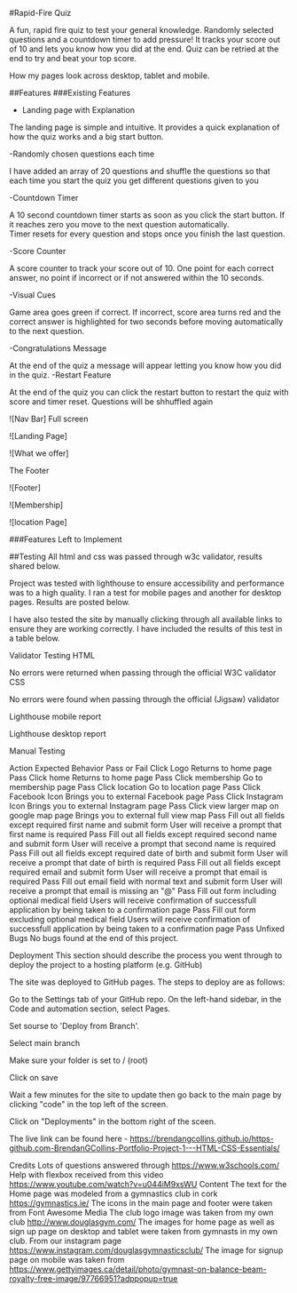 #Rapid-Fire Quiz

A fun, rapid fire quiz to test your general knowledge. Randomly selected questions and a countdown timer to add pressure! It tracks your score out of 10 and lets you know how you did at the end. Quiz can be retried at the end to try and beat your top score. 







How my pages look across desktop, tablet and mobile.

##Features
###Existing Features

- Landing page with Explanation
<p>The landing page is simple and intuitive. It provides a quick explanation of how the quiz works and a big start button.</p>
-Randomly chosen questions each time
<p>I have added an array of 20 questions and shuffle the questions so that each time you start the quiz you get different questions given to you</p>
-Countdown Timer
<p>A 10 second countdown timer starts as soon as you click the start button. If it reaches zero you move to the next question automatically.<br>Timer resets for every question and stops once you finish the last question.</p>
-Score Counter
<p>A score counter to track your score out of 10. One point for each correct answer, no point if incorrect or if not answered within the 10 seconds.</p>
-Visual Cues
<p>Game area goes green if correct. If incorrect, score area turns red and the correct answer is highlighted for two seconds before moving automatically to the next question.</p>
-Congratulations Message
<p>At the end of the quiz a message will appear letting you know how you did in the quiz.
-Restart Feature
<p>At the end of the quiz you can click the restart button to restart the quiz with score and timer reset. Questions will be shhuffled again</p>

![Nav Bar] Full screen 

![Landing Page] 

![What we offer] 

The Footer

![Footer] 

![Membership] 

![location Page] 

###Features Left to Implement



##Testing
All html and css was passed through w3c validator, results shared below.

Project was tested with lighthouse to ensure accessibility and performance was to a high quality. I ran a test for mobile pages and another for desktop pages. Results are posted below.

I have also tested the site by manually clicking through all available links to ensure they are working correctly. I have included the results of this test in a table below.

Validator Testing
HTML

No errors were returned when passing through the official W3C validator
CSS

No errors were found when passing through the official (Jigsaw) validator

Lighthouse mobile report 

Lighthouse desktop report 

Manual Testing

Action	Expected Behavior	Pass or Fail
Click Logo	Returns to home page	Pass
Click home	Returns to home page	Pass
Click membership	Go to membership page	Pass
Click location	Go to location page	Pass
Click Facebook Icon	Brings you to external Facebook page	Pass
Click Instagram Icon	Brings you to external Instagram page	Pass
Click view larger map on google map page	Brings you to external full view map	Pass
Fill out all fields except required first name and submit form	User will receive a prompt that first name is required	Pass
Fill out all fields except required second name and submit form	User will receive a prompt that second name is required	Pass
Fill out all fields except required date of birth and submit form	User will receive a prompt that date of birth is required	Pass
Fill out all fields except required email and submit form	User will receive a prompt that email is required	Pass
Fill out email field with normal text and submit form	User will receive a prompt that email is missing an "@"	Pass
Fill out form including optional medical field	Users will receive confirmation of successfull application by being taken to a confirmation page	Pass
Fill out form excluding optional medical field	Users will receive confirmation of successfull application by being taken to a confirmation page	Pass
Unfixed Bugs
No bugs found at the end of this project.

Deployment
This section should describe the process you went through to deploy the project to a hosting platform (e.g. GitHub)

The site was deployed to GitHub pages. The steps to deploy are as follows:

Go to the Settings tab of your GitHub repo. On the left-hand sidebar, in the Code and automation section, select Pages.

Set sourse to 'Deploy from Branch'.

Select main branch

Make sure your folder is set to / (root)

Click on save

Wait a few minutes for the site to update then go back to the main page by clicking "code" in the top left of the screen.

Click on "Deployments" in the bottom right of the sceen.

The live link can be found here - https://brendangcollins.github.io/https-github.com-BrendanGCollins-Portfolio-Project-1---HTML-CSS-Essentials/

Credits
Lots of questions answered through https://www.w3schools.com/
Help with flexbox received from this video https://www.youtube.com/watch?v=u044iM9xsWU
Content
The text for the Home page was modeled from a gymnastics club in cork https://gymnastics.ie/
The icons in the main page and footer were taken from Font Awesome
Media
The club logo image was taken from my own club http://www.douglasgym.com/
The images for home page as well as sign up page on desktop and tablet were taken from gymnasts in my own club. From our instagram page https://www.instagram.com/douglasgymnasticsclub/
The image for signup page on mobile was taken from https://www.gettyimages.ca/detail/photo/gymnast-on-balance-beam-royalty-free-image/97766951?adppopup=true